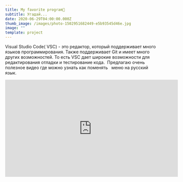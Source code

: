 ```yaml
---
title: My favorite program🤣
subtitle: Угадай...
date: 2020-06-29T04:00:00.000Z
thumb_image: /images/photo-1502951682449-e5b93545d46e.jpg
image: ""
template: project
---
```


Visual Studio Code( VSC) - это редактор, который поддерживает много языков программирования. Также поддерживает Git и имеет много других возможностей. То есть VSC дает широкие возможности для редактирования отладки и тестирование кода. 
Предлагаю очень полезное видео где можно узнать как поменять   меню на русский язык.
<iframe width="560" height="315" src="https://www.youtube.com/embed/w16c_S3vnm0" frameborder="0" allow="accelerometer; autoplay; encrypted-media; gyroscope; picture-in-picture" allowfullscreen></iframe>